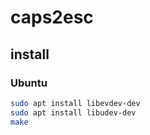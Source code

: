 # caps2esc

## install 

### Ubuntu

```bash
sudo apt install libevdev-dev
sudo apt install libudev-dev
make
```
